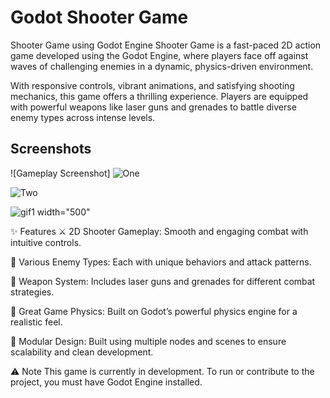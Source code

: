 # Godot Shooter Game

Shooter Game using Godot Engine
Shooter Game is a fast-paced 2D action game developed using the Godot Engine, where players face off against waves of challenging enemies in a dynamic, physics-driven environment.

With responsive controls, vibrant animations, and satisfying shooting mechanics, this game offers a thrilling experience. Players are equipped with powerful weapons like laser guns and grenades to battle diverse enemy types across intense levels.


## Screenshots

![Gameplay Screenshot] ![One](https://github.com/user-attachments/assets/d11a259c-e847-412b-9ea1-07f9da3ec614)

![Two](https://github.com/user-attachments/assets/f2ae4f20-bde6-4f47-8d39-02620aa593b3)

![gif1](https://github.com/user-attachments/assets/c7e45321-c24a-4679-b76c-6be8e3b7b1a0) width="500"





✨ Features
⚔️ 2D Shooter Gameplay: Smooth and engaging combat with intuitive controls.

🤖 Various Enemy Types: Each with unique behaviors and attack patterns.

🔫 Weapon System: Includes laser guns and grenades for different combat strategies.

🧠 Great Game Physics: Built on Godot’s powerful physics engine for a realistic feel.

🧩 Modular Design: Built using multiple nodes and scenes to ensure scalability and clean development.

⚠️ Note
This game is currently in development. To run or contribute to the project, you must have Godot Engine installed.

